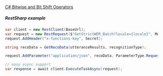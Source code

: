 [C# Bitwise and Bit Shift Operators](https://www.programiz.com/csharp-programming/bitwise-operators)

##### RestSharp example 
``` csharp
var client = new RestClient(BaseUrl);
var request = new RestRequest($"GetStrictWER_Batch?locale={locale}", Method.POST);
request.AddHeader("x-functions-key", Secret);

string recoData = GetRecoData(utteranceResults, recognitionType);

request.AddParameter("application/json", recoData, ParameterType.RequestBody);

// easy async support
var response = await client.ExecuteTaskAsync(request);
```
